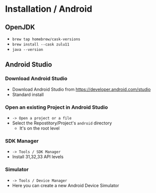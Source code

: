 # Installation / Android

## OpenJDK

* `brew tap homebrew/cask-versions`
* `brew install --cask zulu11`
* `java --version`

## Android Studio

### Download Android Studio

* Download Android Studio from https://developer.android.com/studio
* Standard install

### Open an existing Project in Android Studio

* `-> Open a project or a file`
* Select the Repostitory/Project's `android` directory
  * It's on the root level

### SDK Manager

* `-> Tools / SDK Manager`
* Install 31,32,33 API levels

### Simulator

* `-> Tools / Device Manager`
* Here you can create a new Android Device Simulator
